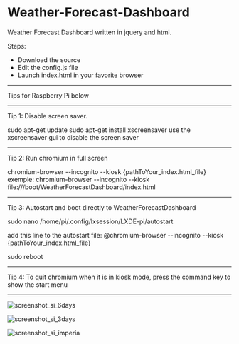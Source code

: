 # Weather-Forecast-Dashboard
Weather Forecast Dashboard written in jquery and html.

Steps:
- Download the source
- Edit the config.js file
- Launch index.html in your favorite browser

*************************************************************************************************
Tips for Raspberry Pi below
*************************************************************************************************

Tip 1: Disable screen saver.

sudo apt-get update
sudo apt-get install xscreensaver
use the xscreensaver gui to disable the screen saver

*************************************************************************************************

Tip 2: Run chromium in full screen

chromium-browser --incognito --kiosk {pathToYour_index.html_file}
exemple: chromium-browser --incognito --kiosk file:///boot/WeatherForecastDashboard/index.html

*************************************************************************************************

Tip 3: Autostart and boot directly to WeatherForecastDashboard

sudo nano /home/pi/.config/lxsession/LXDE-pi/autostart

add this line to the autostart file:
@chromium-browser --incognito --kiosk {pathToYour_index.html_file}

sudo reboot

*************************************************************************************************

Tip 4: To quit chromium when it is in kiosk mode, press the command key to show the start menu

*************************************************************************************************
![screenshot_si_6days](https://github.com/vlaine/Weather-Forecast-Dashboard/blob/master/screehshots/si_6days.png?raw=true)

![screenshot_si_3days](https://github.com/vlaine/Weather-Forecast-Dashboard/blob/master/screehshots/si_3days.PNG?raw=true)

![screenshot_si_imperia](https://github.com/vlaine/Weather-Forecast-Dashboard/blob/master/screehshots/imperial.PNG?raw=true)
